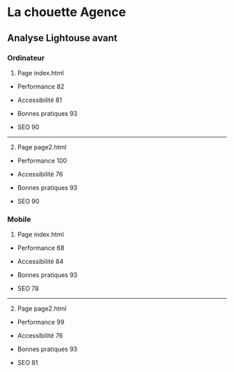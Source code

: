 # La chouette Agence

## Analyse Lightouse avant

### Ordinateur

1. Page index.html

* Performance 82

* Accessibilité 81

* Bonnes pratiques 93

* SEO 90

---------------------

2. Page page2.html

* Performance 100

* Accessibilité 76

* Bonnes pratiques 93

* SEO 90

### Mobile

1. Page index.html

* Performance 68

* Accessibilité 84

* Bonnes pratiques 93

* SEO 78

---------------------

2. Page page2.html

* Performance 99

* Accessibilité 76

* Bonnes pratiques 93

* SEO 81